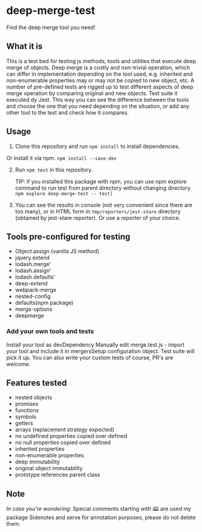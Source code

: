 # deep-merge-test

Find the deep merge tool you need!

## What it is

This is a test bed for testing js methods, tools and utilities that execute deep merge of objects.
Deep merge is a costly and non-trivial operation, which can differ in implementation depending on the tool used, e.g. inherited and non-enumerable properties may or may not be copied to new object, etc.
A number of pre-defined tests are rigged up to test different aspects of deep merge operation by comparing original and new objects. Test suite it executed dy Jest.
This way you can see the difference between the tools and choose the one that you need depending on the situation, or add any other tool to the test and check how it compares.

## Usage

1. Clone this repository and run `npm install` to install dependencies.

Or install it via npm.
`npm install --save-dev`

2. Run `npm test` in this repository.

   TIP: if you installed this package with npm, you can use npm explore command to run test from parent directory without changing directory.
   `npm explore deep-merge-test -- test]`

3. You can see the results in console (not very convenient since there are too many), or in HTML form in `tmp/reporters/jest-stare` directory (obtained by jest-stare reporter). Or use a reporter of your choice.

## Tools pre-configured for testing

- Object.assign (vanilla JS method)
- jquery.extend
- lodash.merge'
- lodash.assign'
- lodash.defaults'
- deep-extend
- webpack-merge
- nested-config
- defaults(npm package)
- merge-options
- deepmerge

### Add your own tools and tests

Install your tool as devDependency
Manually edit merge.test.js - import your tool and include it in mergersSetup configuration object. Test suite will pick it up. You can also write your custom tests of course, PR's are welcome.

## Features tested

- nested objects
- promises
- functions
- symbols
- getters
- arrays (replacement strategy expected)
- no undefined properties copied over defined
- no null properties copied over defined
- inherited properties
- non-enumerable properties
- deep immutability
- original object immutability
- prototype references parent class

## Note

_In case you're wondering_: Special comments starting with 🕮 are used my package Sidenotes and serve for annotation purposes, please do not delete them.
